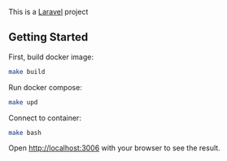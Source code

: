 This is a [Laravel](https://laravel.org/) project
## Getting Started

First, build docker image:

```bash
make build
```

Run docker compose:

```bash
make upd
```

Connect to container:

```bash
make bash
```



Open [http://localhost:3006](http://localhost:3006) with your browser to see the result.

